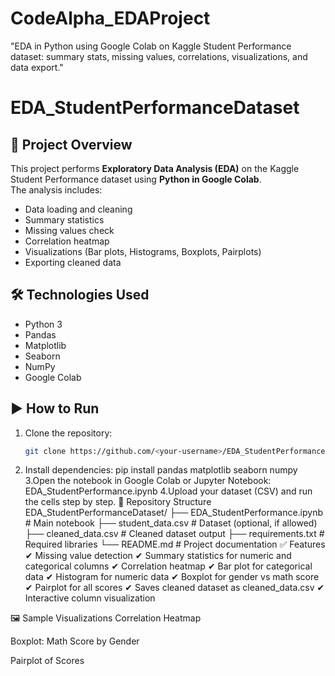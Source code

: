 # CodeAlpha_EDAProject
"EDA in Python using Google Colab on Kaggle Student Performance dataset: summary stats, missing values, correlations, visualizations, and data export."
# EDA_StudentPerformanceDataset

## 📌 Project Overview
This project performs **Exploratory Data Analysis (EDA)** on the Kaggle Student Performance dataset using **Python in Google Colab**.  
The analysis includes:
- Data loading and cleaning
- Summary statistics
- Missing values check
- Correlation heatmap
- Visualizations (Bar plots, Histograms, Boxplots, Pairplots)
- Exporting cleaned data

## 🛠️ Technologies Used
- Python 3  
- Pandas  
- Matplotlib  
- Seaborn  
- NumPy  
- Google Colab  

## ▶️ How to Run
1. Clone the repository:
   ```bash
   git clone https://github.com/<your-username>/EDA_StudentPerformanceDataset.git
2. Install dependencies:
  pip install pandas matplotlib seaborn numpy
3.Open the notebook in Google Colab or Jupyter Notebook:
  EDA_StudentPerformance.ipynb
4.Upload your dataset (CSV) and run the cells step by step.
📂 Repository Structure
EDA_StudentPerformanceDataset/
├── EDA_StudentPerformance.ipynb    # Main notebook
├── student_data.csv               # Dataset (optional, if allowed)
├── cleaned_data.csv               # Cleaned dataset output
├── requirements.txt               # Required libraries
└── README.md                      # Project documentation
✅ Features
✔ Missing value detection
✔ Summary statistics for numeric and categorical columns
✔ Correlation heatmap
✔ Bar plot for categorical data
✔ Histogram for numeric data
✔ Boxplot for gender vs math score
✔ Pairplot for all scores
✔ Saves cleaned dataset as cleaned_data.csv
✔ Interactive column visualization

🖼 Sample Visualizations
Correlation Heatmap

Boxplot: Math Score by Gender

Pairplot of Scores
